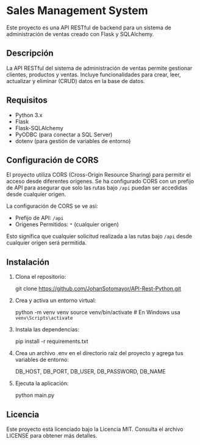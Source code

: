 # Sales Management System

Este proyecto es una API RESTful de backend para un sistema de administración de ventas creado con Flask y SQLAlchemy.

## Descripción

La API RESTful del sistema de administración de ventas permite gestionar clientes, productos y ventas. Incluye funcionalidades para crear, leer, actualizar y eliminar (CRUD) datos en la base de datos.

## Requisitos

- Python 3.x
- Flask
- Flask-SQLAlchemy
- PyODBC (para conectar a SQL Server)
- dotenv (para gestión de variables de entorno)

## Configuración de CORS

El proyecto utiliza CORS (Cross-Origin Resource Sharing) para permitir el acceso desde diferentes orígenes. Se ha configurado CORS con un prefijo de API para asegurar que solo las rutas bajo `/api` puedan ser accedidas desde cualquier origen.

La configuración de CORS se ve así:

- Prefijo de API: `/api`
- Orígenes Permitidos: `*` (cualquier origen)

Esto significa que cualquier solicitud realizada a las rutas bajo `/api` desde cualquier origen será permitida.

## Instalación

1. Clona el repositorio:

   git clone https://github.com/JohanSotomayor/API-Rest-Python.git
   
2. Crea y activa un entorno virtual:

    python -m venv venv
    source venv/bin/activate  # En Windows usa `venv\Scripts\activate`

3. Instala las dependencias:

    pip install -r requirements.txt

4. Crea un archivo .env en el directorio raíz del proyecto y agrega tus variables de entorno:

    DB_HOST, DB_PORT, DB_USER, DB_PASSWORD, DB_NAME

5. Ejecuta la aplicación:

    python main.py



## Licencia

Este proyecto está licenciado bajo la Licencia MIT. Consulta el archivo LICENSE para obtener más detalles.
